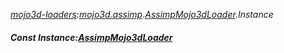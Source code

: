 _[mojo3d-loaders](../../modules/mojo3d-loaders/mojo3d-loaders-module.md):[mojo3d.assimp](../../modules/mojo3d/mojo3d-assimp.md).[AssimpMojo3dLoader](../../modules/mojo3d/mojo3d-assimp-assimpmojo3dloader.md).Instance_
##### Const Instance:[AssimpMojo3dLoader](../../modules/mojo3d-loaders/mojo3d-assimp-assimpmojo3dloader.md)
